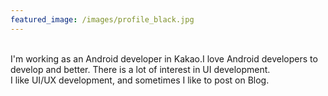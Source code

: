 ```yaml
---
featured_image: /images/profile_black.jpg
---
```


<br>
I'm working as an Android developer in Kakao.I love Android developers to develop and better. There is a lot of interest in UI development. <br>
I like UI/UX development, and sometimes I like to post on Blog. 

